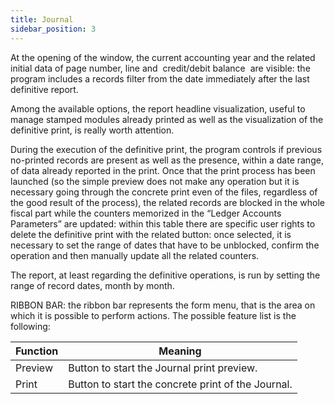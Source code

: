 ```yaml
---
title: Journal
sidebar_position: 3
---
```


At the opening of the window, the current accounting year and the related initial data of page number, line and  credit/debit balance  are visible: the program includes a records filter from the date immediately after the last definitive report.

Among the available options, the report headline visualization, useful to manage stamped modules already printed as well as the visualization of the definitive print, is really worth attention.

During the execution of the definitive print, the program controls if previous no-printed records are present as well as the presence, within a date range, of data already reported in the print. Once that the print process has been launched (so the simple preview does not make any operation but it is necessary going through the concrete print even of the files, regardless of the good result of the process), the related records are blocked in the whole fiscal part while the counters memorized in the “Ledger Accounts Parameters” are updated: within this table there are specific user rights to delete the definitive print with the related button: once selected, it is necessary to set the range of dates that have to be unblocked, confirm the operation and then manually update all the related counters.

The report, at least regarding the definitive operations, is run by setting the range of record dates, month by month.

RIBBON BAR: the ribbon bar represents the form menu, that is the area on which it is possible to perform actions. The possible feature list is the following:



| Function | Meaning |
| --- | --- |
| Preview | Button to start the Journal print preview. |
| Print | Button to start the concrete print of the Journal. |






